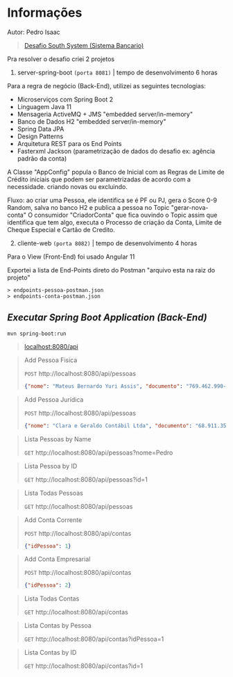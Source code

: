 # Informações

Autor: Pedro Isaac

> [Desafio South System (Sistema Bancario)](https://github.com/rh-southsystem/desafio-java-banco)

Pra resolver o desafio criei 2 projetos

1) server-spring-boot `(porta 8081)` | tempo de desenvolvimento 6 horas

Para a regra de negócio (Back-End), utilizei as seguintes tecnologias:

- Microserviços com Spring Boot 2
- Linguagem Java 11
- Mensageria ActiveMQ + JMS "embedded server/in-memory"
- Banco de Dados H2 "embedded server/in-memory"
- Spring Data JPA
- Design Patterns
- Arquitetura REST para os End Points
- Fasterxml Jackson (parametrização de dados do desafio ex: agência padrão da conta)
  
A Classe "AppConfig" popula o Banco de Inicial com as Regras de Limite de Crédito iniciais que podem ser parametrizadas de acordo com a necessidade. criando novas ou excluindo.

Fluxo: ao criar uma Pessoa, ele identifica se é PF ou PJ, gera o Score 0-9 Random, salva no banco H2 e publica a pessoa no Topic "gerar-nova-conta"
O consumidor "CriadorConta" que fica ouvindo o Topic assim que identifica que tem algo, executa o Processo de criação da Conta, Limite de Cheque Especial e Cartão de Credito.   


2) cliente-web `(porta 8082)` | tempo de desenvolvimento 4 horas

Para o View (Front-End) foi usado Angular 11


Exportei a lista de End-Points direto do Postman "arquivo esta na raiz do projeto"
```
> endpoints-pessoa-postman.json
> endpoints-conta-postman.json
```

## _Executar Spring Boot Application (Back-End)_
```
mvn spring-boot:run
```
> [localhost:8080/api](http://localhost:8080/api)

> Add Pessoa Fisica
> 
>`POST` http://localhost:8080/api/pessoas
>```json
>{"nome": "Mateus Bernardo Yuri Assis", "documento": "769.462.990-86"}
>```

> Add Pessoa Jurídica
>
>`POST` http://localhost:8080/api/pessoas
>```json
>{"nome": "Clara e Geraldo Contábil Ltda", "documento": "68.911.356/0001-10"}
>```

> Lista Pessoas by Name
> 
>`GET` http://localhost:8080/api/pessoas?nome=Pedro

>Lista Pessoa by ID
>
>`GET` http://localhost:8080/api/pessoas?id=1

>Lista Todas Pessoas
>
>`GET` http://localhost:8080/api/pessoas

>Add Conta Corrente
>
>`POST` http://localhost:8080/api/contas
>```json
>{"idPessoa": 1}
>```

>Add Conta Empresarial
>
>`POST` http://localhost:8080/api/contas
>```json
>{"idPessoa": 2}
>```

>Lista Todas Contas
>
>`GET` http://localhost:8080/api/contas

>Lista Contas by Pessoa
>
>`GET` http://localhost:8080/api/contas?idPessoa=1

>Lista Contas by ID
>
>`GET` http://localhost:8080/api/contas?id=1

